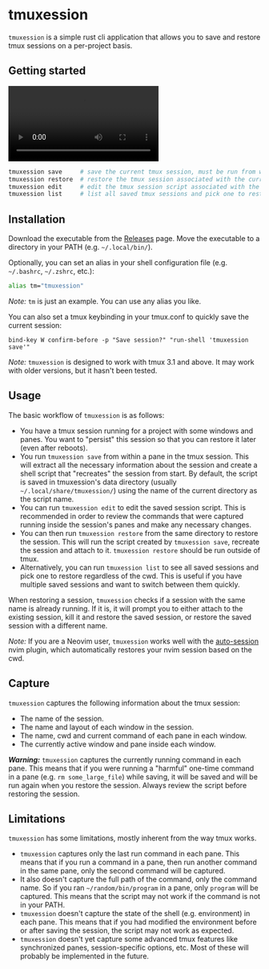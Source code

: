 # tmuxession

`tmuxession` is a simple rust cli application that allows you to save and
restore tmux sessions on a per-project basis.

## Getting started

![Tutorial][tutorial]

```sh
tmuxession save     # save the current tmux session, must be run from within tmux
tmuxession restore  # restore the tmux session associated with the current directory
tmuxession edit     # edit the tmux session script associated with the current directory
tmuxession list     # list all saved tmux sessions and pick one to restore/switch into
```

## Installation

Download the executable from the [Releases][latest-release] page. Move the
executable to a directory in your PATH (e.g. `~/.local/bin/`).

Optionally, you can set an alias in your shell configuration file (e.g.
`~/.bashrc`, `~/.zshrc`, etc.):

```sh
alias tm="tmuxession"
```

_Note:_ `tm` is just an example. You can use any alias you like.

You can also set a tmux keybinding in your tmux.conf to quickly save the
current session:

```
bind-key W confirm-before -p "Save session?" "run-shell 'tmuxession save'"
```

_Note:_ `tmuxession` is designed to work with tmux 3.1 and above. It may work
with older versions, but it hasn't been tested.

## Usage

The basic workflow of `tmuxession` is as follows:

- You have a tmux session running for a project with some windows and panes.
  You want to "persist" this session so that you can restore it later (even
  after reboots).
- You run `tmuxession save` from within a pane in the tmux session. This will
  extract all the necessary information about the session and create a shell
  script that "recreates" the session from start. By default, the script is
  saved in tmuxession's data directory (usually `~/.local/share/tmuxession/`)
  using the name of the current directory as the script name.
- You can run `tmuxession edit` to edit the saved session script. This is
  recommended in order to review the commands that were captured running inside
  the session's panes and make any necessary changes.
- You can then run `tmuxession restore` from the same directory to restore the
  session. This will run the script created by `tmuxession save`, recreate the
  session and attach to it. `tmuxession restore` should be run outside of tmux.
- Alternatively, you can run `tmuxession list` to see all saved sessions and
  pick one to restore regardless of the cwd. This is useful if you have
  multiple saved sessions and want to switch between them quickly.

When restoring a session, `tmuxession` checks if a session with the same name
is already running. If it is, it will prompt you to either attach to the
existing session, kill it and restore the saved session, or restore the saved
session with a different name.

_Note:_ If you are a Neovim user, `tmuxession` works well with the
[auto-session][auto-session] nvim plugin, which
automatically restores your nvim session based on the cwd.

## Capture

`tmuxession` captures the following information about the tmux session:

- The name of the session.
- The name and layout of each window in the session.
- The name, cwd and current command of each pane in each window.
- The currently active window and pane inside each window.

**_Warning:_** `tmuxession` captures the currently running command in each pane.
This means that if you were running a "harmful" one-time command in a pane (e.g.
`rm some_large_file`) while saving, it will be saved and will be run again when
you restore the session. Always review the script before restoring the session.

## Limitations

`tmuxession` has some limitations, mostly inherent from the way tmux works.

- `tmuxession` captures only the last run command in each pane. This means that
  if you run a command in a pane, then run another command in the same pane,
  only the second command will be captured.
- It also doesn't capture the full path of the command, only the command name.
  So if you ran `~/random/bin/program` in a pane, only `program` will be
  captured. This means that the script may not work if the command is not in
  your PATH.
- `tmuxession` doesn't capture the state of the shell (e.g. environment) in
  each pane. This means that if you had modified the environment before or
  after saving the session, the script may not work as expected.
- `tmuxession` doesn't yet capture some advanced tmux features like
  synchronized panes, session-specific options, etc. Most of these will
  probably be implemented in the future.

[auto-session]: https://github.com/rmagatti/auto-session
[tutorial]: contrib/tutorial.webm
[latest-release]: https://github.com/vtsiolkas/tmuxession/releases
